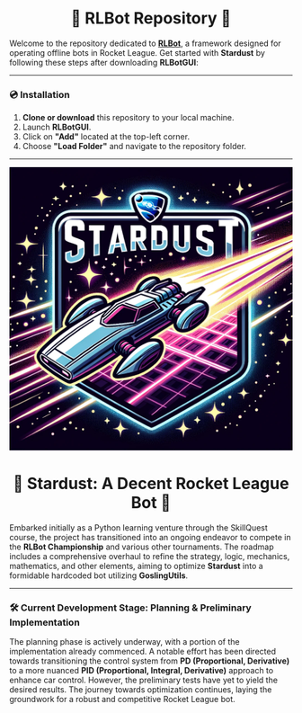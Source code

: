 <div align="center">

# :rocket: RLBot Repository :rocket:

</div>

Welcome to the repository dedicated to [**RLBot**](http://www.rlbot.org/), a framework designed for operating offline bots in Rocket League. Get started with **Stardust** by following these steps after downloading **RLBotGUI**:

---

### :cd: Installation

1. **Clone or download** this repository to your local machine.
2. Launch **RLBotGUI**.
3. Click on **"Add"** located at the top-left corner.
4. Choose **"Load Folder"** and navigate to the repository folder.

---

![Stardust Logo](./stardust.png)

<div align="center">

# :star2: Stardust: A Decent Rocket League Bot :star2:

</div>

Embarked initially as a Python learning venture through the SkillQuest course, the project has transitioned into an ongoing endeavor to compete in the **RLBot Championship** and various other tournaments. The roadmap includes a comprehensive overhaul to refine the strategy, logic, mechanics, mathematics, and other elements, aiming to optimize **Stardust** into a formidable hardcoded bot utilizing **GoslingUtils**.

---

### :hammer_and_wrench: Current Development Stage: Planning & Preliminary Implementation

The planning phase is actively underway, with a portion of the implementation already commenced. A notable effort has been directed towards transitioning the control system from **PD (Proportional, Derivative)** to a more nuanced **PID (Proportional, Integral, Derivative)** approach to enhance car control. However, the preliminary tests have yet to yield the desired results. The journey towards optimization continues, laying the groundwork for a robust and competitive Rocket League bot.

